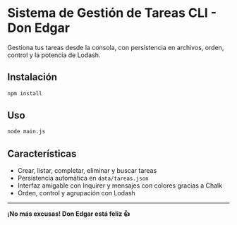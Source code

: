 # Sistema de Gestión de Tareas CLI - Don Edgar

Gestiona tus tareas desde la consola, con persistencia en archivos, orden, control y la potencia de Lodash.

## Instalación

```sh
npm install
```

## Uso

```sh
node main.js
```

## Características

- Crear, listar, completar, eliminar y buscar tareas
- Persistencia automática en `data/tareas.json`
- Interfaz amigable con Inquirer y mensajes con colores gracias a Chalk
- Orden, control y agrupación con Lodash

---

**¡No más excusas! Don Edgar está feliz 👍**